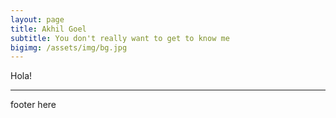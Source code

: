 ```yaml
---
layout: page
title: Akhil Goel
subtitle: You don't really want to get to know me
bigimg: /assets/img/bg.jpg
---
```


Hola!

-----

footer here